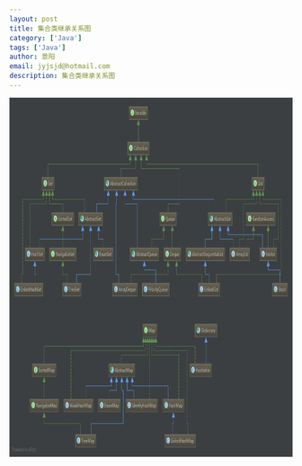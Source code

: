 ```yaml
---
layout: post
title: 集合类继承关系图
category: ['Java']
tags: ['Java']
author: 景阳
email: jyjsjd@hotmail.com
description: 集合类继承关系图
---
```



<img src="/assets/img/list.png" width="800" height="640"/>
